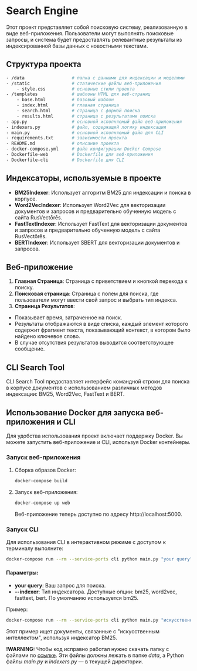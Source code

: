 # Search Engine

Этот проект представляет собой поисковую систему, реализованную в виде веб-приложения. Пользователи могут выполнять поисковые запросы, и система будет предоставлять релевантные результаты из индексированной базы данных с новостными текстами.

## Структура проекта
```bash
- /data                  # папка с данными для индексации и моделями
- /static                # статические файлы веб-приложения
    - style.css          # основные стили проекта
- /templates             # шаблоны HTML для веб-страниц
    - base.html          # базовый шаблон
    - index.html         # главная страница
    - search.html        # страница с формой поиска
    - results.html       # страница с результатами поиска
- app.py                 # основной исполняемый файл веб-приложения
- indexers.py            # файл, содержащий логику индексации
- main.py                # основной исполняемый файл для CLI
- requirements.txt       # зависимости проекта
- README.md              # описание проекта
- docker-compose.yml     # файл конфигурации Docker Compose
- Dockerfile-web         # Dockerfile для веб-приложения
- Dockerfile-cli         # Dockerfile для CLI
```

## Индексаторы, используемые в проекте
- **BM25Indexer**: Использует алгоритм BM25 для индексации и поиска в корпусе.  
- **Word2VecIndexer**: Использует Word2Vec для векторизации документов и запросов и предварительно обученную модель с сайта RusVectōrēs.
- **FastTextIndexer**: Использует FastText для векторизации документов и запросов и предварительно обученную модель с сайта RusVectōrēs.
- **BERTIndexer**: Использует SBERT для векторизации документов и запросов.

## Веб-приложение
1. __Главная Страница__: Страница с приветствием и кнопкой перехода к поиску.
2. __Поисковая страница__: Страница с полем для поиска, где пользователи могут ввести свой запрос и выбрать тип индекса.
3. __Страница Результатов__:
- Показывает время, затраченное на поиск.
- Результаты отображаются в виде списка, каждый элемент которого содержит фрагмент текста, показывающий контекст, в котором было найдено ключевое слово.
- В случае отсутствия результатов выводится соответствующее сообщение.

## CLI Search Tool
CLI Search Tool предоставляет интерфейс командной строки для поиска в корпусе документов с использованием различных методов индексации: BM25, Word2Vec, FastText и BERT.

## Использование Docker для запуска веб-приложения и CLI
Для удобства использования проект включает поддержку Docker. Вы можете запустить веб-приложение и CLI, используя Docker контейнеры.

### Запуск веб-приложения
1. Сборка образов Docker:
   ```bash
   docker-compose build
   ```
2. Запуск веб-приложения:
   ```bash
   docker-compose up web
   ```
   Веб-приложение теперь доступно по адресу http://localhost:5000.

### Запуск CLI
Для использования CLI в интерактивном режиме с доступом к терминалу выполните:
```bash
docker-compose run --rm --service-ports cli python main.py "your query" --indexer=indexer_type
```
#### Параметры:
- **your query**: Ваш запрос для поиска.
- **--indexer**: Тип индексатора. Доступные опции: bm25, word2vec, fasttext, bert. По умолчанию используется bm25.

Пример:
```bash
docker-compose run --rm --service-ports cli python main.py "искусственный интеллект" --indexer bm25
```
Этот пример ищет документы, связанные с "искусственным интеллектом", используя индексатор BM25.

**!WARNING:** Чтобы код исправно работал нужно скачать папку с файлами по [ссылке](https://drive.google.com/drive/folders/1w1VkievLj5kdPHrwxY11okAjSxBly78J?usp=drive_link). Эти файлы должны лежать в папке *data*, а Python файлы *main.py* и *indexers.py* — в текущей директории.
